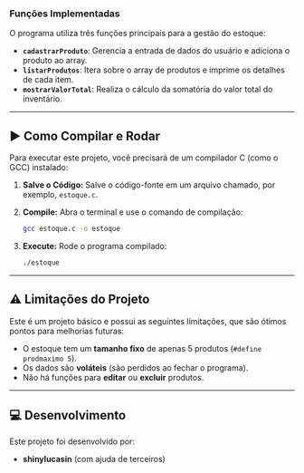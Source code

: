 ### Funções Implementadas

O programa utiliza três funções principais para a gestão do estoque:

* **`cadastrarProduto`**: Gerencia a entrada de dados do usuário e adiciona o produto ao array.
* **`listarProdutos`**: Itera sobre o array de produtos e imprime os detalhes de cada item.
* **`mostrarValorTotal`**: Realiza o cálculo da somatória do valor total do inventário.

---

## ▶️ Como Compilar e Rodar

Para executar este projeto, você precisará de um compilador C (como o GCC) instalado:

1.  **Salve o Código:** Salve o código-fonte em um arquivo chamado, por exemplo, `estoque.c`.

2.  **Compile:** Abra o terminal e use o comando de compilação:

    ```bash
    gcc estoque.c -o estoque
    ```

3.  **Execute:** Rode o programa compilado:

    ```bash
    ./estoque
    ```

---

## ⚠️ Limitações do Projeto

Este é um projeto básico e possui as seguintes limitações, que são ótimos pontos para melhorias futuras:

* O estoque tem um **tamanho fixo** de apenas 5 produtos (`#define prodmaximo 5`).
* Os dados são **voláteis** (são perdidos ao fechar o programa).
* Não há funções para **editar** ou **excluir** produtos.

---

## 💻 Desenvolvimento

Este projeto foi desenvolvido por:

* **shinylucasin** (com ajuda de terceiros)
